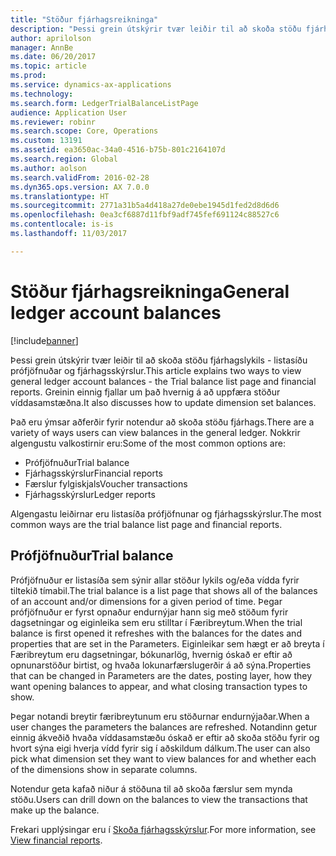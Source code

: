 ```yaml
---
title: "Stöður fjárhagsreikninga"
description: "Þessi grein útskýrir tvær leiðir til að skoða stöðu fjárhagslykils - listasíðu prófjöfnuðar og fjárhagsskýrslur. Greinin einnig fjallar um það hvernig á að uppfæra stöður víddasamstæðna."
author: aprilolson
manager: AnnBe
ms.date: 06/20/2017
ms.topic: article
ms.prod: 
ms.service: dynamics-ax-applications
ms.technology: 
ms.search.form: LedgerTrialBalanceListPage
audience: Application User
ms.reviewer: robinr
ms.search.scope: Core, Operations
ms.custom: 13191
ms.assetid: ea3650ac-34a0-4516-b75b-801c2164107d
ms.search.region: Global
ms.author: aolson
ms.search.validFrom: 2016-02-28
ms.dyn365.ops.version: AX 7.0.0
ms.translationtype: HT
ms.sourcegitcommit: 2771a31b5a4d418a27de0ebe1945d1fed2d8d6d6
ms.openlocfilehash: 0ea3cf6887d11fbf9adf745fef691124c88527c6
ms.contentlocale: is-is
ms.lasthandoff: 11/03/2017

---
```


# <a name="general-ledger-account-balances"></a><span data-ttu-id="d2b0b-104">Stöður fjárhagsreikninga</span><span class="sxs-lookup"><span data-stu-id="d2b0b-104">General ledger account balances</span></span>

[!include[banner](../includes/banner.md)]


<span data-ttu-id="d2b0b-105">Þessi grein útskýrir tvær leiðir til að skoða stöðu fjárhagslykils - listasíðu prófjöfnuðar og fjárhagsskýrslur.</span><span class="sxs-lookup"><span data-stu-id="d2b0b-105">This article explains two ways to view general ledger account balances -  the Trial balance list page and financial reports.</span></span> <span data-ttu-id="d2b0b-106">Greinin einnig fjallar um það hvernig á að uppfæra stöður víddasamstæðna.</span><span class="sxs-lookup"><span data-stu-id="d2b0b-106">It also discusses how to update dimension set balances.</span></span>

<span data-ttu-id="d2b0b-107">Það eru ýmsar aðferðir fyrir notendur að skoða stöðu fjárhags.</span><span class="sxs-lookup"><span data-stu-id="d2b0b-107">There are a variety of ways users can view balances in the general ledger.</span></span> <span data-ttu-id="d2b0b-108">Nokkrir algengustu valkostirnir eru:</span><span class="sxs-lookup"><span data-stu-id="d2b0b-108">Some of the most common options are:</span></span>

-   <span data-ttu-id="d2b0b-109">Prófjöfnuður</span><span class="sxs-lookup"><span data-stu-id="d2b0b-109">Trial balance</span></span>
-   <span data-ttu-id="d2b0b-110">Fjárhagsskýrslur</span><span class="sxs-lookup"><span data-stu-id="d2b0b-110">Financial reports</span></span>
-   <span data-ttu-id="d2b0b-111">Færslur fylgiskjals</span><span class="sxs-lookup"><span data-stu-id="d2b0b-111">Voucher transactions</span></span>
-   <span data-ttu-id="d2b0b-112">Fjárhagsskýrslur</span><span class="sxs-lookup"><span data-stu-id="d2b0b-112">Ledger reports</span></span>

<span data-ttu-id="d2b0b-113">Algengastu leiðirnar eru listasíða prófjöfnunar og fjárhagsskýrslur.</span><span class="sxs-lookup"><span data-stu-id="d2b0b-113">The most common ways are the trial balance list page and financial reports.</span></span>

## <a name="trial-balance"></a><span data-ttu-id="d2b0b-114">Prófjöfnuður</span><span class="sxs-lookup"><span data-stu-id="d2b0b-114">Trial balance</span></span>
<span data-ttu-id="d2b0b-115">Prófjöfnuður er listasíða sem sýnir allar stöður lykils og/eða vídda fyrir tiltekið tímabil.</span><span class="sxs-lookup"><span data-stu-id="d2b0b-115">The trial balance is a list page that shows all of the balances of an account and/or dimensions for a given period of time.</span></span> <span data-ttu-id="d2b0b-116">Þegar prófjöfnuður er fyrst opnaður endurnýjar hann sig með stöðum fyrir dagsetningar og eiginleika sem eru stilltar í Færibreytum.</span><span class="sxs-lookup"><span data-stu-id="d2b0b-116">When the trial balance is first opened it refreshes with the balances for the dates and properties that are set in the Parameters.</span></span> <span data-ttu-id="d2b0b-117">Eiginleikar sem hægt er að breyta í Færibreytum eru dagsetningar, bókunarlög, hvernig óskað er eftir að opnunarstöður birtist, og hvaða lokunarfærslugerðir á að sýna.</span><span class="sxs-lookup"><span data-stu-id="d2b0b-117">Properties that can be changed in Parameters are the dates, posting layer, how they want opening balances to appear, and what closing transaction types to show.</span></span> 

<span data-ttu-id="d2b0b-118">Þegar notandi breytir færibreytunum eru stöðurnar endurnýjaðar.</span><span class="sxs-lookup"><span data-stu-id="d2b0b-118">When a user changes the parameters the balances are refreshed.</span></span> <span data-ttu-id="d2b0b-119">Notandinn getur einnig ákveðið hvaða víddasamstæðu óskað er eftir að skoða stöðu fyrir og hvort sýna eigi hverja vídd fyrir sig í aðskildum dálkum.</span><span class="sxs-lookup"><span data-stu-id="d2b0b-119">The user can also pick what dimension set they want to view balances for and whether each of the dimensions show in separate columns.</span></span> 

<span data-ttu-id="d2b0b-120">Notendur geta kafað niður á stöðuna til að skoða færslur sem mynda stöðu.</span><span class="sxs-lookup"><span data-stu-id="d2b0b-120">Users can drill down on the balances to view the transactions that make up the balance.</span></span>    

<span data-ttu-id="d2b0b-121">Frekari upplýsingar eru í [Skoða fjárhagsskýrslur](view-financial-reports.md).</span><span class="sxs-lookup"><span data-stu-id="d2b0b-121">For more information, see [View financial reports](view-financial-reports.md).</span></span>




